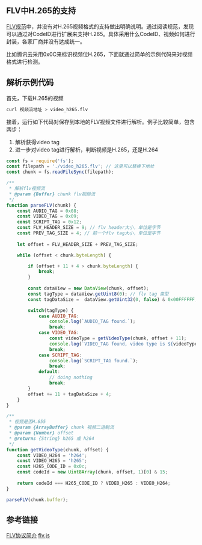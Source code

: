 ## FLV中H.265的支持

[FLV规范](https://ivweb.io/article.html?_id=100421#Video%20tags)中，并没有对H.265视频格式的支持做出明确说明。通过阅读规范，发现可以通过对CodeID进行扩展来支持H.265。具体采用什么CodeID、视频如何进行封装，各家厂商并没有达成统一。

比如腾讯云采用0x0C来标识视频位H.265，下面就通过简单的示例代码来对视频格式进行检测。

## 解析示例代码

首先，下载H.265的视频

```bash
curl 视频流地址 > video_h265.flv
```

接着，运行如下代码对保存到本地的FLV视频文件进行解析。例子比较简单，包含两步：

1. 解析获得video tag
2. 进一步对video tag进行解析，判断视频是H.265，还是H.264

```javascript
const fs = require('fs');
const filepath = './video_h265.flv'; // 这里可以替换下地址
const chunk = fs.readFileSync(filepath);

/**
 * 解析flv视频流
 * @param {Buffer} chunk flv视频流
 */
function parseFLV(chunk) {
    const AUDIO_TAG = 0x08;
    const VIDEO_TAG = 0x09;
    const SCRIPT_TAG = 0x12;
    const FLV_HEADER_SIZE = 9; // flv header大小，单位是字节
    const PREV_TAG_SIZE = 4; // 前一个flv tag大小，单位是字节  
    
    let offset = FLV_HEADER_SIZE + PREV_TAG_SIZE;

    while (offset < chunk.byteLength) {

        if (offset + 11 + 4 > chunk.byteLength) {
            break;
        }
        
        const dataView = new DataView(chunk, offset);        
        const tagType = dataView.getUint8(0); // flv tag 类型
        const tagDataSize =  dataView.getUint32(0, false) & 0x00FFFFFF; // flv tag data size，24位

        switch(tagType) {
            case AUDIO_TAG:
                console.log(`AUDIO_TAG found.`);
                break;
            case VIDEO_TAG:
                const videoType = getVideoType(chunk, offset + 11);
                console.log(`VIDEO_TAG found, video type is ${videoType}`);
                break;
            case SCRIPT_TAG:
                console.log(`SCRIPT_TAG found.`);
                break;
            default:
                // doing nothing
                break;
        }
        offset += 11 + tagDataSize + 4;
    }
}

/**
 * 视频是否H.655
 * @param {ArrayBuffer} chunk 视频二进制流
 * @param {Number} offset 
 * @returns {String} h265 或 h264
 */
function getVideoType(chunk, offset) {
    const VIDEO_H264 = 'h264';
    const VIDEO_H265 = 'h265';
    const H265_CODE_ID = 0x0c;
    const codeId = new Uint8Array(chunk, offset, 1)[0] & 15;
    
    return codeId === H265_CODE_ID ? VIDEO_H265 : VIDEO_H264;
}

parseFLV(chunk.buffer);
```

## 参考链接

[FLV协议简介](https://ivweb.io/article.html?_id=100421)
[flv.js](https://github.com/bilibili/flv.js)
